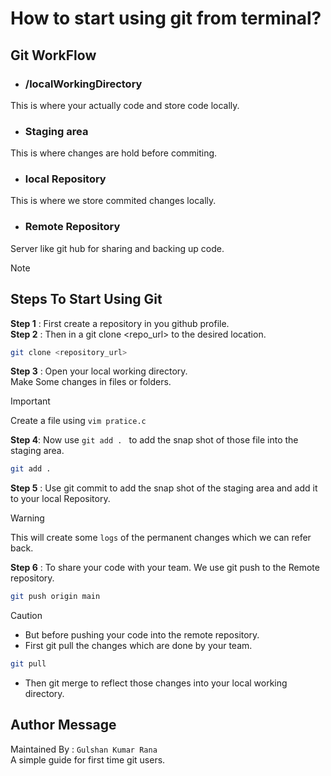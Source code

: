 # How to start using git from terminal?

## Git WorkFlow

- ### /localWorkingDirectory  

This is where your actually code and store code locally.  

- ### Staging area  

This is where changes are hold before commiting.  

- ### local Repository  

This is where we store commited changes locally.  

- ### Remote Repository  

Server like git hub for sharing and backing up code.  

>[!Note]
>## Steps To Start Using Git

**Step 1** : First create a repository in you github profile.  
**Step 2** : Then in a git clone <repo_url> to the desired location.  
```sh
git clone <repository_url>
```

**Step 3** : Open your local working directory.  
Make Some changes in files or folders.  

>[!Important]
Create a file using `vim pratice.c`  

**Step 4**: Now use `git add . ` to add the snap shot of those file into the staging area.  
```sh
git add .
```

**Step 5** : Use git commit to add the snap shot of the staging area and add it to your local Repository.  

>[!Warning]
This will create some `logs` of the permanent changes which we can refer back.

**Step 6** : To share your code with your team. We use git push to the Remote repository.  
```sh	
git push origin main 
``` 

>[!CAUTION]
>- But before pushing your code into the remote repository.   
>- First git pull the changes which are done by your team.  
>  ``` sh
>  git pull
>  ```
>- Then git merge to reflect those changes into your local working directory.
	
## Author Message

Maintained By : `Gulshan Kumar Rana`  
A simple guide for first time git users.


